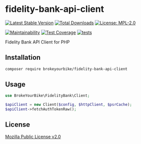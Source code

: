 # fidelity-bank-api-client

[![Latest Stable Version](https://img.shields.io/github/v/release/brokeyourbike/fidelity-bank-api-client-php)](https://github.com/brokeyourbike/fidelity-bank-api-client-php/releases)
[![Total Downloads](https://poser.pugx.org/brokeyourbike/fidelity-bank-api-client/downloads)](https://packagist.org/packages/brokeyourbike/fidelity-bank-api-client)
[![License: MPL-2.0](https://img.shields.io/badge/license-MPL--2.0-purple.svg)](https://github.com/brokeyourbike/fidelity-bank-api-client-php/blob/main/LICENSE)

[![Maintainability](https://api.codeclimate.com/v1/badges/ceea2bd24e191d6f91d7/maintainability)](https://codeclimate.com/github/brokeyourbike/fidelity-bank-api-client-php/maintainability)
[![Test Coverage](https://api.codeclimate.com/v1/badges/ceea2bd24e191d6f91d7/test_coverage)](https://codeclimate.com/github/brokeyourbike/fidelity-bank-api-client-php/test_coverage)
[![tests](https://github.com/brokeyourbike/fidelity-bank-api-client-php/actions/workflows/tests.yml/badge.svg)](https://github.com/brokeyourbike/fidelity-bank-api-client-php/actions/workflows/tests.yml)

Fidelity Bank API Client for PHP

## Installation

```bash
composer require brokeyourbike/fidelity-bank-api-client
```

## Usage

```php
use BrokeYourBike\FidelityBank\Client;

$apiClient = new Client($config, $httpClient, $psrCache);
$apiClient->fetchAuthTokenRaw();
```

## License
[Mozilla Public License v2.0](https://github.com/brokeyourbike/fidelity-bank-api-client-php/blob/main/LICENSE)
